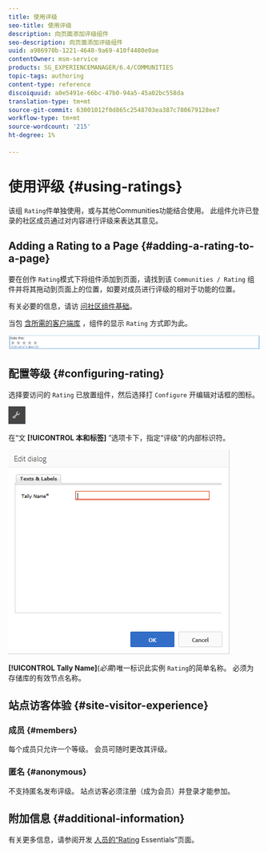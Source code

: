 ```yaml
---
title: 使用评级
seo-title: 使用评级
description: 向页面添加评级组件
seo-description: 向页面添加评级组件
uuid: a986970b-1221-4648-9a69-410f4480e0ae
contentOwner: msm-service
products: SG_EXPERIENCEMANAGER/6.4/COMMUNITIES
topic-tags: authoring
content-type: reference
discoiquuid: a0e5491e-66bc-47b0-94a5-45a02bc558da
translation-type: tm+mt
source-git-commit: 63001012f0d865c2548703ea387c780679128ee7
workflow-type: tm+mt
source-wordcount: '215'
ht-degree: 1%

---
```



# 使用评级 {#using-ratings}

该组 `Rating`件单独使用，或与其他Communities功能结合使用。 此组件允许已登录的社区成员通过对内容进行评级来表达其意见。

## Adding a Rating to a Page {#adding-a-rating-to-a-page}

要在创作 `Rating`模式下将组件添加到页面，请找到该 `Communities / Rating` 组件并将其拖动到页面上的位置，如要对成员进行评级的相对于功能的位置。

有关必要的信息，请访 [问社区组件基础](basics.md)。

当包 [含所需的客户端库](rating-basics.md#essentials-for-client-side) ，组件的显示 `Rating` 方式即为此。

![chlimage_1-493](assets/chlimage_1-493.png)

## 配置等级 {#configuring-rating}

选择要访问的 `Rating` 已放置组件，然后选择打 `Configure` 开编辑对话框的图标。

![chlimage_1-494](assets/chlimage_1-494.png)

在“文 **[!UICONTROL 本和标签]** ”选项卡下，指定“评级”的内部标识符。

![chlimage_1-495](assets/chlimage_1-495.png)

**[!UICONTROL Tally Name]**(*必需*)唯一标识此实例 `Rating`的简单名称。 必须为存储库的有效节点名称。

## 站点访客体验 {#site-visitor-experience}

### 成员 {#members}

每个成员只允许一个等级。 会员可随时更改其评级。

### 匿名 {#anonymous}

不支持匿名发布评级。 站点访客必须注册（成为会员）并登录才能参加。

## 附加信息 {#additional-information}

有关更多信息，请参阅开发 [人员的“Rating](rating-basics.md) Essentials”页面。

